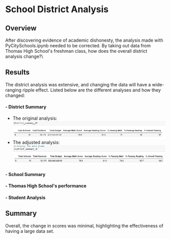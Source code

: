 # School District Analysis
## Overview
After discovering evidence of academic dishonesty, the analysis made with PyCitySchools.ipynb needed to be corrected. By taking out data from Thomas High School's freshman class, how does the overall district analysis change?\

## Results
The district analysis was extensive, and changing the data will have a wide-ranging ripple effect. Listed below are the different analyses and how they changed:
#### - District Summary
- The original analysis:
![](/Resources/district_summary_mod.png)
- The adjusted analysis:
![](/Resources/district_summary_chal.png)

#### - School Summary

#### - Thomas High School's performance

#### - Student Analysis

## Summary
Overall, the change in scores was minimal, highlighting the effectiveness of having a large data set. 
